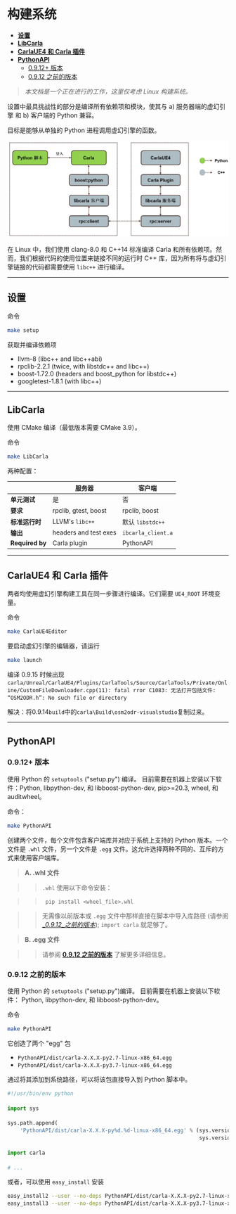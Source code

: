 # 构建系统

* [__设置__](#setup)  
* [__LibCarla__](#libcarla)  
* [__CarlaUE4 和 Carla 插件__](#carlaue4-and-carla-plugin)  
* [__PythonAPI__](#pythonapi)
    - [0.9.12+ 版本](#versions-0912)
    - [0.9.12 之前的版本](#versions-prior-to-0912)

> _本文档是一个正在进行的工作，这里仅考虑 Linux 构建系统。_

设置中最具挑战性的部分是编译所有依赖项和模块，使其与 a) 服务器端的虚幻引擎 和 b) 客户端的 Python 兼容。

目标是能够从单独的 Python 进程调用虚幻引擎的函数。

![modules](img/build_modules.jpg)

在 Linux 中，我们使用 clang-8.0 和 C++14 标准编译 Carla 和所有依赖项。然而，我们根据代码的使用位置来链接不同的运行时 C++ 库，因为所有将与虚幻引擎链接的代码都需要使用 `libc++` 进行编译。

---
## 设置

命令

```sh
make setup
```

获取并编译依赖项

  * llvm-8 (libc++ and libc++abi)
  * rpclib-2.2.1 (twice, with libstdc++ and libc++)
  * boost-1.72.0 (headers and boost_python for libstdc++)
  * googletest-1.8.1 (with libc++)

---
## LibCarla

使用 CMake 编译（最低版本需要 CMake 3.9）。

命令

```sh
make LibCarla
```

两种配置：


|                 | 服务器                  | 客户端                |
|-----------------|----------------------|--------------------|
| **单元测试**        | 是                    | 否                  |
| **要求**          | rpclib, gtest, boost | rpclib, boost      |
| **标准运行时**       | LLVM's `libc++`      | 默认 `libstdc++`     |
| **输出**          | headers and test exes | `ibcarla_client.a` |
| **Required by** | Carla plugin         | PythonAPI          |



---
## CarlaUE4 和 Carla 插件

两者均使用虚幻引擎构建工具在同一步骤进行编译。它们需要 `UE4_ROOT` 环境变量。

命令

```sh
make CarlaUE4Editor
```

要启动虚幻引擎的编辑器，请运行

```sh
make launch
```

编译 0.9.15 时候出现`carla/Unreal/CarlaUE4/Plugins/CarlaTools/Source/CarlaTools/Private/Online/CustomFileDownloader.cpp(11): fatal rror C1083: 无法打开包括文件: “OSM2ODR.h”: No such file or directory`

解决：将0.9.14`build`中的`carla\Build\osm2odr-visualstudio`复制过来。

---
## PythonAPI
### 0.9.12+ 版本

使用 Python 的 `setuptools` ("setup.py")  编译。 目前需要在机器上安装以下软件：Python, libpython-dev, 和
libboost-python-dev, pip>=20.3, wheel, 和 auditwheel。

命令：

```sh
make PythonAPI
```

创建两个文件，每个文件包含客户端库并对应于系统上支持的 Python 版本。一个文件是 `.whl` 文件，另一个文件是 `.egg` 文件。这允许选择两种不同的、互斥的方式来使用客户端库。

>__A. .whl 文件__

>> `.whl` 使用以下命令安装：

>>      pip install <wheel_file>.whl

>>无需像以前版本或 `.egg` 文件中那样直接在脚本中导入库路径 (请参阅 [__0.9.12_之前的版本_](#versions-prior-to-0912)); `import carla` 就足够了。

>__B. .egg 文件__

>>请参阅 [__0.9.12 之前的版本__](#versions-prior-to-0912) 了解更多详细信息。


### 0.9.12 之前的版本

使用 Python 的 `setuptools` ("setup.py")编译。 目前需要在机器上安装以下软件： Python, libpython-dev, 和
libboost-python-dev。

命令

```sh
make PythonAPI
```

它创造了两个 "egg" 包

  * `PythonAPI/dist/carla-X.X.X-py2.7-linux-x86_64.egg`
  * `PythonAPI/dist/carla-X.X.X-py3.7-linux-x86_64.egg`

通过将其添加到系统路径，可以将该包直接导入到 Python 脚本中。

```python
#!/usr/bin/env python

import sys

sys.path.append(
    'PythonAPI/dist/carla-X.X.X-py%d.%d-linux-x86_64.egg' % (sys.version_info.major,
                                                             sys.version_info.minor))

import carla

# ...
```

或者，可以使用 `easy_install` 安装

```sh
easy_install2 --user --no-deps PythonAPI/dist/carla-X.X.X-py2.7-linux-x86_64.egg
easy_install3 --user --no-deps PythonAPI/dist/carla-X.X.X-py3.7-linux-x86_64.egg
```
